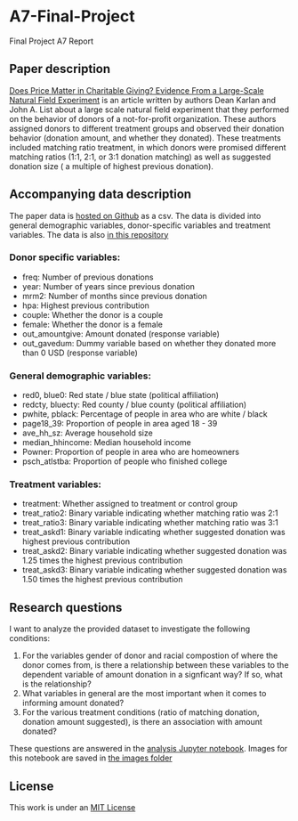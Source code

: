 # A7-Final-Project
Final Project A7 Report

## Paper description
[Does Price Matter in Charitable Giving? Evidence From a Large-Scale Natural Field Experiment](https://www.nber.org/papers/w12338) is an article written by authors Dean Karlan and John A. List about a large scale natural field experiment that they performed on the behavior of donors of a not-for-profit organization. These authors assigned donors to different treatment groups and observed their donation behavior (donation amount, and whether they donated). These treatments included matching ratio treatment, in which donors were promised different matching ratios (1:1, 2:1, or 3:1 donation matching) as well as suggested donation size ( a multiple of highest previous donation). 

## Accompanying data description 
The paper data is [hosted on Github](https://github.com/gsbDBI/ExperimentData/blob/master/Charitable/RawData/charitable.csv) as a csv. The data is divided into general demographic variables, donor-specific variables and treatment variables. The data is also [in this repository](Data/charitable.csv)

### Donor specific variables:
- freq: Number of previous donations
- year: Number of years since previous donation 
- mrm2: Number of months since previous donation 
- hpa: Highest previous contribution
- couple: Whether the donor is a couple
- female: Whether the donor is a female
- out_amountgive: Amount donated (response variable)
- out_gavedum: Dummy variable based on whether they donated more than 0 USD (response variable)
### General demographic variables:
- red0, blue0: Red state / blue state (political affiliation)
- redcty, bluecty: Red county / blue county (political affiliation)
- pwhite, pblack: Percentage of people in area who are white / black 
- page18_39: Proportion of people in area aged 18 - 39
- ave_hh_sz: Average household size
- median_hhincome: Median household income
- Powner: Proportion of people in area who are homeowners
- psch_atlstba: Proportion of people who finished college
### Treatment variables:
- treatment: Whether assigned to treatment or control group
- treat_ratio2: Binary variable indicating whether matching ratio was 2:1
- treat_ratio3: Binary variable indicating whether matching ratio was 3:1
- treat_askd1: Binary variable indicating whether suggested donation was highest previous contribution
- treat_askd2: Binary variable indicating whether suggested donation was 1.25 times the highest previous contribution
- treat_askd3: Binary variable indicating whether suggested donation was 1.50 times the highest previous contribution

## Research questions 
I want to analyze the provided dataset to investigate the following conditions:
1. For the variables gender of donor and racial compostion of where the donor comes from, is there a
relationship between these variables to the dependent variable of amount donation in a signficant
way? If so, what is the relationship?
2. What variables in general are the most important when it comes to informing amount donated?
3. For the various treatment conditions (ratio of matching donation, donation amount suggested), is
there an association with amount donated?

These questions are answered in the [analysis Jupyter notebook](A7_analysis.ipynb). Images for this notebook are saved in [the images folder](images/)

## License
This work is under an [MIT License](LICENSE)
